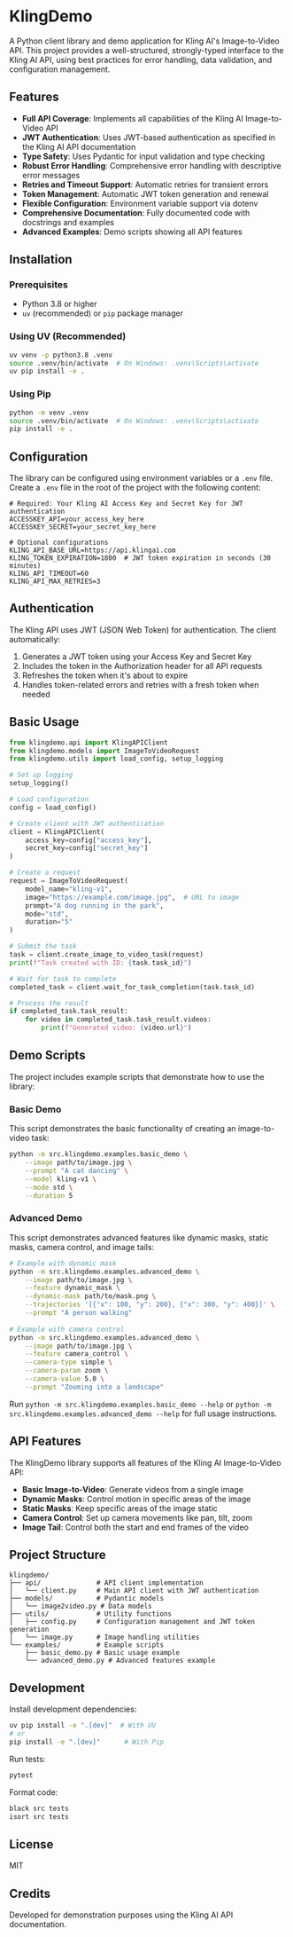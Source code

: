 # KlingDemo

A Python client library and demo application for Kling AI's Image-to-Video API. This project provides a well-structured, strongly-typed interface to the Kling AI API, using best practices for error handling, data validation, and configuration management.

## Features

- **Full API Coverage**: Implements all capabilities of the Kling AI Image-to-Video API
- **JWT Authentication**: Uses JWT-based authentication as specified in the Kling AI API documentation
- **Type Safety**: Uses Pydantic for input validation and type checking
- **Robust Error Handling**: Comprehensive error handling with descriptive error messages
- **Retries and Timeout Support**: Automatic retries for transient errors
- **Token Management**: Automatic JWT token generation and renewal
- **Flexible Configuration**: Environment variable support via dotenv
- **Comprehensive Documentation**: Fully documented code with docstrings and examples
- **Advanced Examples**: Demo scripts showing all API features

## Installation

### Prerequisites

- Python 3.8 or higher
- `uv` (recommended) or `pip` package manager

### Using UV (Recommended)

```bash
uv venv -p python3.8 .venv
source .venv/bin/activate  # On Windows: .venv\Scripts\activate
uv pip install -e .
```

### Using Pip

```bash
python -m venv .venv
source .venv/bin/activate  # On Windows: .venv\Scripts\activate
pip install -e .
```

## Configuration

The library can be configured using environment variables or a `.env` file. Create a `.env` file in the root of the project with the following content:

```
# Required: Your Kling AI Access Key and Secret Key for JWT authentication
ACCESSKEY_API=your_access_key_here
ACCESSKEY_SECRET=your_secret_key_here

# Optional configurations
KLING_API_BASE_URL=https://api.klingai.com
KLING_TOKEN_EXPIRATION=1800  # JWT token expiration in seconds (30 minutes)
KLING_API_TIMEOUT=60
KLING_API_MAX_RETRIES=3
```

## Authentication

The Kling API uses JWT (JSON Web Token) for authentication. The client automatically:

1. Generates a JWT token using your Access Key and Secret Key
2. Includes the token in the Authorization header for all API requests
3. Refreshes the token when it's about to expire
4. Handles token-related errors and retries with a fresh token when needed

## Basic Usage

```python
from klingdemo.api import KlingAPIClient
from klingdemo.models import ImageToVideoRequest
from klingdemo.utils import load_config, setup_logging

# Set up logging
setup_logging()

# Load configuration
config = load_config()

# Create client with JWT authentication
client = KlingAPIClient(
    access_key=config["access_key"],
    secret_key=config["secret_key"]
)

# Create a request
request = ImageToVideoRequest(
    model_name="kling-v1",
    image="https://example.com/image.jpg",  # URL to image
    prompt="A dog running in the park",
    mode="std",
    duration="5"
)

# Submit the task
task = client.create_image_to_video_task(request)
print(f"Task created with ID: {task.task_id}")

# Wait for task to complete
completed_task = client.wait_for_task_completion(task.task_id)

# Process the result
if completed_task.task_result:
    for video in completed_task.task_result.videos:
        print(f"Generated video: {video.url}")
```

## Demo Scripts

The project includes example scripts that demonstrate how to use the library:

### Basic Demo

This script demonstrates the basic functionality of creating an image-to-video task:

```bash
python -m src.klingdemo.examples.basic_demo \
    --image path/to/image.jpg \
    --prompt "A cat dancing" \
    --model kling-v1 \
    --mode std \
    --duration 5
```

### Advanced Demo

This script demonstrates advanced features like dynamic masks, static masks, camera control, and image tails:

```bash
# Example with dynamic mask
python -m src.klingdemo.examples.advanced_demo \
    --image path/to/image.jpg \
    --feature dynamic_mask \
    --dynamic-mask path/to/mask.png \
    --trajectories '[{"x": 100, "y": 200}, {"x": 300, "y": 400}]' \
    --prompt "A person walking"
    
# Example with camera control
python -m src.klingdemo.examples.advanced_demo \
    --image path/to/image.jpg \
    --feature camera_control \
    --camera-type simple \
    --camera-param zoom \
    --camera-value 5.0 \
    --prompt "Zooming into a landscape"
```

Run `python -m src.klingdemo.examples.basic_demo --help` or `python -m src.klingdemo.examples.advanced_demo --help` for full usage instructions.

## API Features

The KlingDemo library supports all features of the Kling AI Image-to-Video API:

- **Basic Image-to-Video**: Generate videos from a single image
- **Dynamic Masks**: Control motion in specific areas of the image
- **Static Masks**: Keep specific areas of the image static
- **Camera Control**: Set up camera movements like pan, tilt, zoom
- **Image Tail**: Control both the start and end frames of the video

## Project Structure

```
klingdemo/
├── api/              # API client implementation
│   └── client.py     # Main API client with JWT authentication
├── models/           # Pydantic models
│   └── image2video.py # Data models
├── utils/            # Utility functions
│   ├── config.py     # Configuration management and JWT token generation
│   └── image.py      # Image handling utilities
└── examples/         # Example scripts
    ├── basic_demo.py # Basic usage example
    └── advanced_demo.py # Advanced features example
```

## Development

Install development dependencies:

```bash
uv pip install -e ".[dev]"  # With UV
# or
pip install -e ".[dev]"      # With Pip
```

Run tests:

```bash
pytest
```

Format code:

```bash
black src tests
isort src tests
```

## License

MIT

## Credits

Developed for demonstration purposes using the Kling AI API documentation.